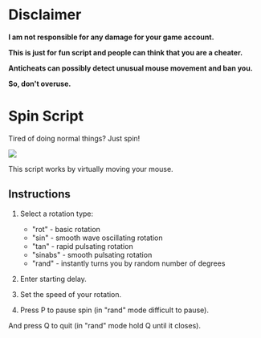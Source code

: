 # Disclaimer
**I am not responsible for any damage for your game account.**

**This is just for fun script and people can think that you are a cheater.**

**Anticheats can possibly detect unusual mouse movement and ban you.**

**So, don't overuse.**

# Spin Script
Tired of doing normal things? Just spin!

<img src="https://c.tenor.com/TGbmy23IhPUAAAAM/tf2-heavy.gif"/>

This script works by virtually moving your mouse.

## Instructions

1. Select a rotation type:
   - "rot" - basic rotation
   - "sin" - smooth wave oscillating rotation
   - "tan" - rapid pulsating rotation
   - "sinabs" - smooth pulsating rotation
   - "rand" - instantly turns you by random number of degrees

2. Enter starting delay.

3. Set the speed of your rotation.

4. Press P to pause spin (in "rand" mode difficult to pause).

And press Q to quit (in "rand" mode hold Q until it closes).
